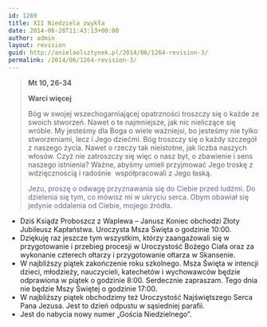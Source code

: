 ```yaml
---
id: 1269
title: XII Niedziela zwykła
date: 2014-06-28T11:43:13+00:00
author: admin
layout: revision
guid: http://anielaolsztynek.pl/2014/06/1264-revision-3/
permalink: /2014/06/1264-revision-3/
---
```

> **Mt 10, 26-34**
> 
> **Warci więcej**
> 
> Bóg w swojej wszechogarniającej opatrzności troszczy się o każde ze swoich stworzeń. Nawet o te najmniejsze, jak nic nieliczące się wróble. My jesteśmy dla Boga o wiele ważniejsi, bo jesteśmy nie tylko stworzeniami, lecz i Jego dziećmi. Bóg troszczy się o każdy szczegół z naszego życia. Nawet o rzeczy tak nieistotne, jak liczba naszych włosów. Czyż nie zatroszczy się więc o nasz byt, o zbawienie i sens naszego istnienia? Ważne, abyśmy umieli przyjmować Jego troskę z wdzięcznością i radośnie  współpracowali z Jego łaską.
> 
> <span style="color: #666699;">Jezu, proszę o odwagę przyznawania się do Ciebie przed ludźmi. Do dzielenia się tym, co mówisz mi w ukryciu serca. Obym obawiał się jedynie oddalenia od Ciebie, mojego źródła.</span>

  * Dziś Ksiądz Proboszcz z Waplewa &#8211; Janusz Koniec obchodzi Złoty Jubileusz Kapłaństwa. Uroczysta Msza Święta o godzinie 10:00.
  * Dziękuję raz jeszcze tym wszystkim, którzy zaangażowali się w przygotowanie i przebieg procesji w Uroczystość Bożego Ciała oraz za wykonanie czterech ołtarzy i przygotowanie ołtarza w Skansenie.
  * W najbliższy piątek zakończenie roku szkolnego. Msza Święta w intencji dzieci, młodzieży, nauczycieli, katechetów i wychowawców będzie odprawiona w piątek o godzinie 8:00. Serdecznie zapraszam. Tego dnia nie będzie Mszy Świętej o godzinie 17:00.
  * W najbliższy piątek obchodzimy też Uroczystość Najświętszego Serca Pana Jezusa. Jest to dzień odpustu w sąsiedniej parafii.
  * Jest do nabycia nowy numer &#8222;Gościa Niedzielnego&#8221;.